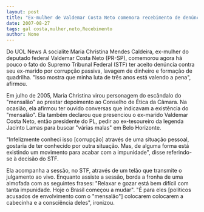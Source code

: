 ```yaml
---
layout: post
title: "Ex-mulher de Valdemar Costa Neto comemora recebimento de denúncia "
date: 2007-08-27
tags: gal costa,mulher,neto,Recebimento
author: None
---
```

Do UOL News 
A socialite Maria Christina Mendes Caldeira, ex-mulher do deputado federal Valdemar Costa Neto (PR-SP), comemorou agora h&aacute; pouco o fato do Supremo Tribunal Federal (STF) ter aceito den&uacute;ncia contra seu ex-marido por corrup&ccedil;&atilde;o passiva, lavagem de dinheiro e forma&ccedil;&atilde;o de quadrilha. &quot;Isso mostra que minha luta de tr&ecirc;s anos est&aacute; valendo a pena&quot;, afirmou. 

Em julho de 2005, Maria Christina virou personagem do esc&acirc;ndalo do &quot;mensal&atilde;o&quot; ao prestar depoimento ao Conselho de &Eacute;tica da C&acirc;mara. Na ocasi&atilde;o, ela afirmou ter ouvido conversas que indicavam a exist&ecirc;ncia do &quot;mensal&atilde;o&quot;. Ela tamb&eacute;m declarou que presenciou o ex-marido Valdemar Costa Neto, ent&atilde;o presidente do PL, pedir ao ex-tesoureiro da legenda Jacinto Lamas para buscar &quot;v&aacute;rias malas&quot; em Belo Horizonte. 

&quot;Infelizmente conheci isso [corrup&ccedil;&atilde;o] atrav&eacute;s de uma situa&ccedil;&atilde;o pessoal, gostaria de ter conhecido por outra situa&ccedil;&atilde;o. Mas, de alguma forma est&aacute; existindo um movimento para acabar com a impunidade&quot;, disse referindo-se &agrave; decis&atilde;o do STF.

Ela acompanha a sess&atilde;o, no STF, atrav&eacute;s de um tel&atilde;o que transmite o julgamento ao vivo.
Enquanto assiste a sess&atilde;o, borda a fronha de uma almofada com as seguintes frases: &quot;Relaxar e gozar est&aacute; bem dif&iacute;cil com tanta impunidade. Hoje o Brasil come&ccedil;ou a mudar&quot;. &quot;&Eacute; para eles [pol&iacute;ticos acusados de envolvimento com o &quot;mensal&atilde;o&quot;] colocarem colocarem a cabecinha e a consci&ecirc;ncia deles&quot;, ironizou.
&nbsp; 